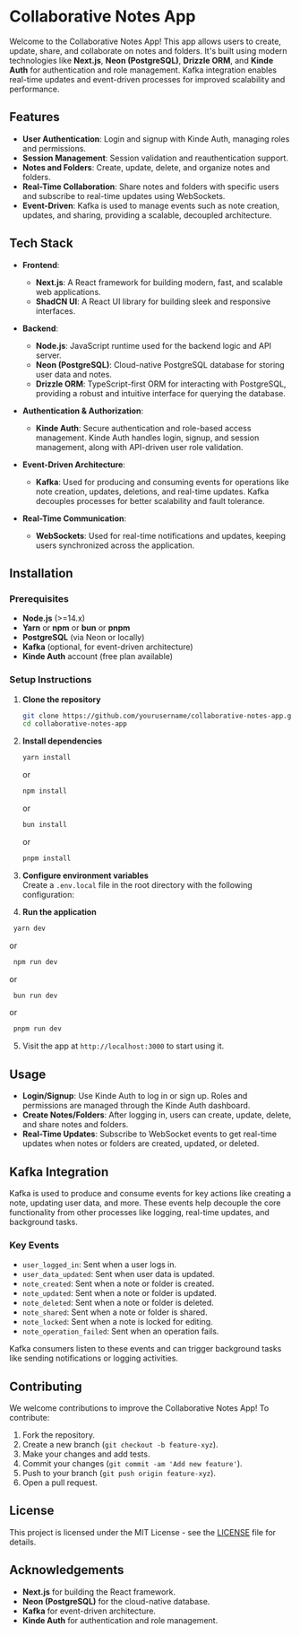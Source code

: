 # Collaborative Notes App

Welcome to the Collaborative Notes App! This app allows users to create, update, share, and collaborate on notes and folders. It's built using modern technologies like **Next.js**, **Neon (PostgreSQL)**, **Drizzle ORM**, and **Kinde Auth** for authentication and role management. Kafka integration enables real-time updates and event-driven processes for improved scalability and performance.

## Features

- **User Authentication**: Login and signup with Kinde Auth, managing roles and permissions.
- **Session Management**: Session validation and reauthentication support.
- **Notes and Folders**: Create, update, delete, and organize notes and folders.
- **Real-Time Collaboration**: Share notes and folders with specific users and subscribe to real-time updates using WebSockets.
- **Event-Driven**: Kafka is used to manage events such as note creation, updates, and sharing, providing a scalable, decoupled architecture.

## Tech Stack

- **Frontend**:

  - **Next.js**: A React framework for building modern, fast, and scalable web applications.
  - **ShadCN UI**: A React UI library for building sleek and responsive interfaces.

- **Backend**:

  - **Node.js**: JavaScript runtime used for the backend logic and API server.
  - **Neon (PostgreSQL)**: Cloud-native PostgreSQL database for storing user data and notes.
  - **Drizzle ORM**: TypeScript-first ORM for interacting with PostgreSQL, providing a robust and intuitive interface for querying the database.

- **Authentication & Authorization**:
  - **Kinde Auth**: Secure authentication and role-based access management. Kinde Auth handles login, signup, and session management, along with API-driven user role validation.
- **Event-Driven Architecture**:

  - **Kafka**: Used for producing and consuming events for operations like note creation, updates, deletions, and real-time updates. Kafka decouples processes for better scalability and fault tolerance.

- **Real-Time Communication**:
  - **WebSockets**: Used for real-time notifications and updates, keeping users synchronized across the application.

## Installation

### Prerequisites

- **Node.js** (>=14.x)
- **Yarn** or **npm** or **bun** or **pnpm**
- **PostgreSQL** (via Neon or locally)
- **Kafka** (optional, for event-driven architecture)
- **Kinde Auth** account (free plan available)

### Setup Instructions

1. **Clone the repository**

   ```bash
   git clone https://github.com/yourusername/collaborative-notes-app.git
   cd collaborative-notes-app
   ```

2. **Install dependencies**

   ```bash
   yarn install
   ```

   or

   ```bash
   npm install
   ```

   or

   ```bash
   bun install
   ```

   or

   ```bash
   pnpm install
   ```

3. **Configure environment variables**  
   Create a `.env.local` file in the root directory with the following configuration:

4. **Run the application**

```bash
 yarn dev
```

or

```bash
 npm run dev
```

or

```bash
 bun run dev
```

or

```bash
 pnpm run dev
```

5. Visit the app at `http://localhost:3000` to start using it.

## Usage

- **Login/Signup**: Use Kinde Auth to log in or sign up. Roles and permissions are managed through the Kinde Auth dashboard.
- **Create Notes/Folders**: After logging in, users can create, update, delete, and share notes and folders.
- **Real-Time Updates**: Subscribe to WebSocket events to get real-time updates when notes or folders are created, updated, or deleted.

## Kafka Integration

Kafka is used to produce and consume events for key actions like creating a note, updating user data, and more. These events help decouple the core functionality from other processes like logging, real-time updates, and background tasks.

### Key Events

- `user_logged_in`: Sent when a user logs in.
- `user_data_updated`: Sent when user data is updated.
- `note_created`: Sent when a note or folder is created.
- `note_updated`: Sent when a note or folder is updated.
- `note_deleted`: Sent when a note or folder is deleted.
- `note_shared`: Sent when a note or folder is shared.
- `note_locked`: Sent when a note is locked for editing.
- `note_operation_failed`: Sent when an operation fails.

Kafka consumers listen to these events and can trigger background tasks like sending notifications or logging activities.

## Contributing

We welcome contributions to improve the Collaborative Notes App! To contribute:

1. Fork the repository.
2. Create a new branch (`git checkout -b feature-xyz`).
3. Make your changes and add tests.
4. Commit your changes (`git commit -am 'Add new feature'`).
5. Push to your branch (`git push origin feature-xyz`).
6. Open a pull request.

## License

This project is licensed under the MIT License - see the [LICENSE](LICENSE) file for details.

## Acknowledgements

- **Next.js** for building the React framework.
- **Neon (PostgreSQL)** for the cloud-native database.
- **Kafka** for event-driven architecture.
- **Kinde Auth** for authentication and role management.
